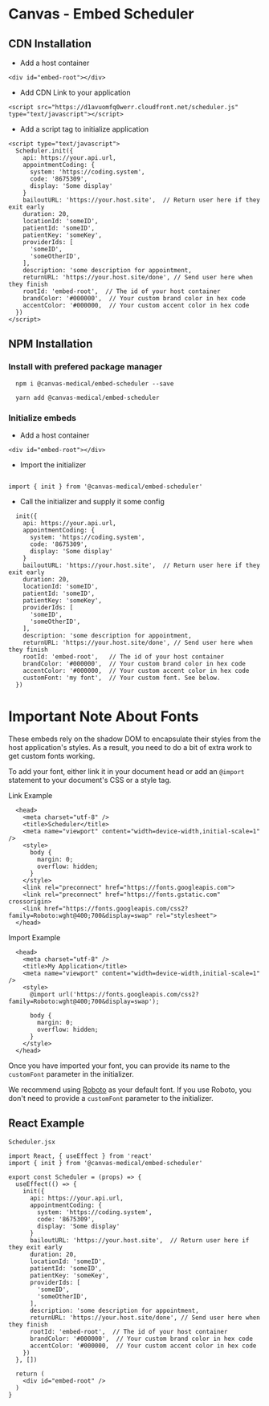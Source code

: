 # Canvas - Embed Scheduler

## CDN Installation

- Add a host container

```
<div id="embed-root"></div>
```

- Add CDN Link to your application

```
<script src="https://d1avuomfq0werr.cloudfront.net/scheduler.js" type="text/javascript"></script>
```

- Add a script tag to initialize application

```
<script type="text/javascript">
  Scheduler.init({
    api: https://your.api.url,
    appointmentCoding: {
      system: 'https://coding.system',
      code: '8675309',
      display: 'Some display'
    }
    bailoutURL: 'https://your.host.site',  // Return user here if they exit early
    duration: 20,
    locationId: 'someID',
    patientId: 'someID',
    patientKey: 'someKey',
    providerIds: [
      'someID',
      'someOtherID',
    ],
    description: 'some description for appointment,
    returnURL: 'https://your.host.site/done', // Send user here when they finish
    rootId: 'embed-root',  // The id of your host container
    brandColor: '#000000',  // Your custom brand color in hex code
    accentColor: '#000000,  // Your custom accent color in hex code
  })
</script>
```

## NPM Installation

### Install with prefered package manager

```
  npm i @canvas-medical/embed-scheduler --save
```

```
  yarn add @canvas-medical/embed-scheduler
```

### Initialize embeds

- Add a host container

```
<div id="embed-root"></div>
```

- Import the initializer

```

import { init } from '@canvas-medical/embed-scheduler'

```

- Call the initializer and supply it some config

```
  init({
    api: https://your.api.url,
    appointmentCoding: {
      system: 'https://coding.system',
      code: '8675309',
      display: 'Some display'
    }
    bailoutURL: 'https://your.host.site',  // Return user here if they exit early
    duration: 20,
    locationId: 'someID',
    patientId: 'someID',
    patientKey: 'someKey',
    providerIds: [
      'someID',
      'someOtherID',
    ],
    description: 'some description for appointment,
    returnURL: 'https://your.host.site/done', // Send user here when they finish
    rootId: 'embed-root',   // The id of your host container
    brandColor: '#000000',  // Your custom brand color in hex code
    accentColor: '#000000,  // Your custom accent color in hex code
    customFont: 'my font',  // Your custom font. See below.
  })
```

# Important Note About Fonts

These embeds rely on the shadow DOM to encapsulate their styles from the host application's styles. As a result, you need to do a bit of extra work to get custom fonts working.

To add your font, either link it in your document head or add an `@import` statement to your document's CSS or a style tag.

Link Example

```
  <head>
    <meta charset="utf-8" />
    <title>Scheduler</title>
    <meta name="viewport" content="width=device-width,initial-scale=1" />
    <style>
      body {
        margin: 0;
        overflow: hidden;
      }
    </style>
    <link rel="preconnect" href="https://fonts.googleapis.com">
    <link rel="preconnect" href="https://fonts.gstatic.com" crossorigin>
    <link href="https://fonts.googleapis.com/css2?family=Roboto:wght@400;700&display=swap" rel="stylesheet">
  </head>
```

Import Example

```
  <head>
    <meta charset="utf-8" />
    <title>My Application</title>
    <meta name="viewport" content="width=device-width,initial-scale=1" />
    <style>
      @import url('https://fonts.googleapis.com/css2?family=Roboto:wght@400;700&display=swap');

      body {
        margin: 0;
        overflow: hidden;
      }
    </style>
  </head>
```

Once you have imported your font, you can provide its name to the `customFont` parameter in the initializer.

We recommend using [Roboto](https://fonts.google.com/specimen/Roboto) as your default font. If you use Roboto, you don't need to provide a `customFont` parameter to the initializer.

## React Example

`Scheduler.jsx`

```
import React, { useEffect } from 'react'
import { init } from '@canvas-medical/embed-scheduler'

export const Scheduler = (props) => {
  useEffect(() => {
    init({
      api: https://your.api.url,
      appointmentCoding: {
        system: 'https://coding.system',
        code: '8675309',
        display: 'Some display'
      }
      bailoutURL: 'https://your.host.site',  // Return user here if they exit early
      duration: 20,
      locationId: 'someID',
      patientId: 'someID',
      patientKey: 'someKey',
      providerIds: [
        'someID',
        'someOtherID',
      ],
      description: 'some description for appointment,
      returnURL: 'https://your.host.site/done', // Send user here when they finish
      rootId: 'embed-root',  // The id of your host container
      brandColor: '#000000',  // Your custom brand color in hex code
      accentColor: '#000000,  // Your custom accent color in hex code
    })
  }, [])

  return (
    <div id="embed-root" />
  )
}
```
